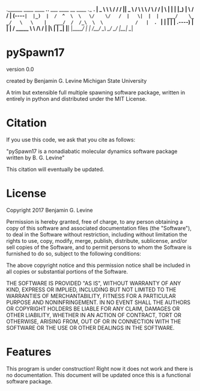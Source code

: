 .______   ____    ____  _______..______      ___   ____    __    ____ .__   __. 
|   _  \  \   \  /   / /       ||   _  \    /   \  \   \  /  \  /   / |  \ |  | 
|  |_)  |  \   \/   / |   (----`|  |_)  |  /  ^  \  \   \/    \/   /  |   \|  | 
|   ___/    \_    _/   \   \    |   ___/  /  /_\  \  \            /   |  . `  | 
|  |          |  | .----)   |   |  |     /  _____  \  \    /\    /    |  |\   | 
| _|          |__| |_______/    | _|    /__/     \__\  \__/  \__/     |__| \__| 


pySpawn17
=========

version 0.0

created by
Benjamin G. Levine
Michigan State University

A trim but extensible full multiple spawning software package, written in entirely in python and distributed under the MIT License.


Citation
========

If you use this code, we ask that you cite as follows:

"pySpawn17 is a nonadiabatic molecular dynamics software package written by B. G. Levine"

This citation will eventually be updated.


License
=======

Copyright 2017 Benjamin G. Levine

Permission is hereby granted, free of charge, to any person obtaining a copy of this software and associated documentation files (the "Software"), to deal in the Software without restriction, including without limitation the rights to use, copy, modify, merge, publish, distribute, sublicense, and/or sell copies of the Software, and to permit persons to whom the Software is furnished to do so, subject to the following conditions:

The above copyright notice and this permission notice shall be included in all copies or substantial portions of the Software.

THE SOFTWARE IS PROVIDED "AS IS", WITHOUT WARRANTY OF ANY KIND, EXPRESS OR IMPLIED, INCLUDING BUT NOT LIMITED TO THE WARRANTIES OF MERCHANTABILITY, FITNESS FOR A PARTICULAR PURPOSE AND NONINFRINGEMENT. IN NO EVENT SHALL THE AUTHORS OR COPYRIGHT HOLDERS BE LIABLE FOR ANY CLAIM, DAMAGES OR OTHER LIABILITY, WHETHER IN AN ACTION OF CONTRACT, TORT OR OTHERWISE, ARISING FROM, OUT OF OR IN CONNECTION WITH THE SOFTWARE OR THE USE OR OTHER DEALINGS IN THE SOFTWARE.


Features
========

This program is under construction!  Right now it does not work and there is no documentation.  This document will be updated once this is a functional software package.  






